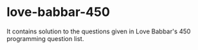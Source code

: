# love-babbar-450
It contains solution to the questions given in Love Babbar's 450 programming question list.
